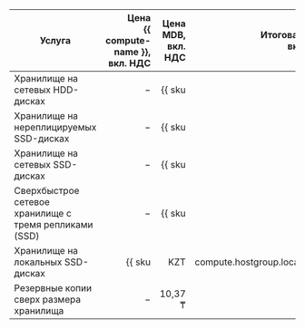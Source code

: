 | Услуга                                  | Цена<br/>{{ compute-name }},<br>вкл. НДС                 | Цена MDB,<br>вкл. НДС                                                  | Итоговая цена,<br>вкл. НДС                                             |
|-----------------------------------------|---------------------------------------------------------:|-----------------------------------------------------------------------:|-----------------------------------------------------------------------:|
| Хранилище на сетевых HDD-дисках         | −                                                        | {{ sku|KZT|mdb.cluster.network-hdd.mysql|month|string }}               | {{ sku|KZT|mdb.cluster.network-hdd.mysql|month|string }}               |
| Хранилище на нереплицируемых SSD-дисках | −                                                        | {{ sku|KZT|mdb.cluster.network-ssd-nonreplicated.mysql|month|string }} | {{ sku|KZT|mdb.cluster.network-ssd-nonreplicated.mysql|month|string }} |
| Хранилище на сетевых SSD-дисках         | −                                                        | {{ sku|KZT|mdb.cluster.network-nvme.mysql|month|string }}              | {{ sku|KZT|mdb.cluster.network-nvme.mysql|month|string }}              |
| Сверхбыстрое сетевое хранилище с тремя репликами (SSD) | − | {{ sku|KZT|mdb.cluster.network-ssd-io-m3.mysql|month|string }} | {{ sku|KZT|mdb.cluster.network-ssd-io-m3.mysql|month|string }} |
| Хранилище на локальных SSD-дисках       | {{ sku|KZT|compute.hostgroup.localssd.v1|month|string }} | {{ sku|KZT|mdb.cluster.local-nvme.mysql.dedicated|month|string }}      | {{ sku|KZT|mdb.cluster.local-nvme.mysql|month|string }}                |
| Резервные копии сверх размера хранилища | −                                                        | 10,37 ₸                                                                 | 10,37 ₸                                                                 |
